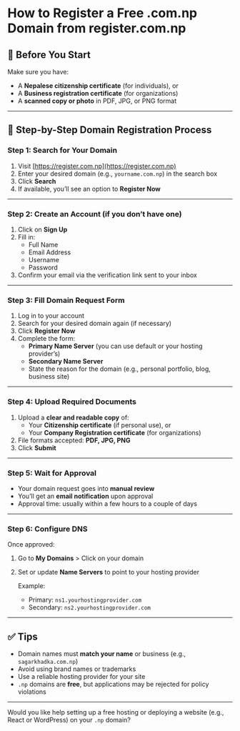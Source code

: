 # How to Register a Free .com.np Domain from register.com.np

## 📝 Before You Start

Make sure you have:

- A **Nepalese citizenship certificate** (for individuals), or
- A **Business registration certificate** (for organizations)
- A **scanned copy or photo** in PDF, JPG, or PNG format

---

## 🧭 Step-by-Step Domain Registration Process

### Step 1: Search for Your Domain

1. Visit [https://register.com.np](https://register.com.np)
2. Enter your desired domain (e.g., `yourname.com.np`) in the search box
3. Click **Search**
4. If available, you’ll see an option to **Register Now**

---

### Step 2: Create an Account (if you don’t have one)

1. Click on **Sign Up**
2. Fill in:
   - Full Name
   - Email Address
   - Username
   - Password
3. Confirm your email via the verification link sent to your inbox

---

### Step 3: Fill Domain Request Form

1. Log in to your account
2. Search for your desired domain again (if necessary)
3. Click **Register Now**
4. Complete the form:
   - **Primary Name Server** (you can use default or your hosting provider’s)
   - **Secondary Name Server**
   - State the reason for the domain (e.g., personal portfolio, blog, business site)

---

### Step 4: Upload Required Documents

1. Upload a **clear and readable copy** of:
   - Your **Citizenship certificate** (if personal use), or
   - Your **Company Registration certificate** (for organizations)
2. File formats accepted: **PDF, JPG, PNG**
3. Click **Submit**

---

### Step 5: Wait for Approval

- Your domain request goes into **manual review**
- You’ll get an **email notification** upon approval
- Approval time: usually within a few hours to a couple of days

---

### Step 6: Configure DNS

Once approved:

1. Go to **My Domains** > Click on your domain
2. Set or update **Name Servers** to point to your hosting provider

   Example:

   - Primary: `ns1.yourhostingprovider.com`
   - Secondary: `ns2.yourhostingprovider.com`

---

## ✅ Tips

- Domain names must **match your name** or business (e.g., `sagarkhadka.com.np`)
- Avoid using brand names or trademarks
- Use a reliable hosting provider for your site
- `.np` domains are **free**, but applications may be rejected for policy violations

---

Would you like help setting up a free hosting or deploying a website (e.g., React or WordPress) on your `.np` domain?
